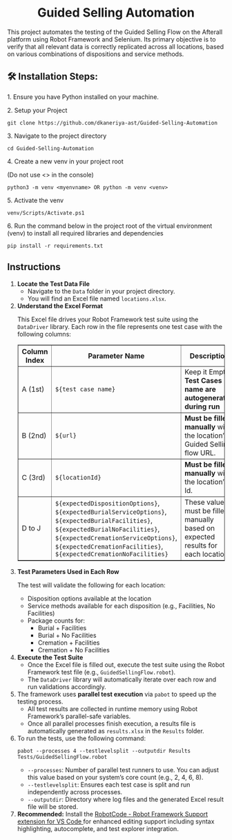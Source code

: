 <h1 align="center" id="title">Guided Selling Automation</h1>

<p id="description">
This project automates the testing of the Guided Selling Flow on the Afterall platform using Robot Framework and Selenium.  
Its primary objective is to verify that all relevant data is correctly replicated across all locations, based on various combinations of dispositions and service methods.
</p>

<h2>🛠️ Installation Steps:</h2>

<p>1. Ensure you have Python installed on your machine.</p>

<p>2. Setup your Project</p>

```
git clone https://github.com/dkaneriya-ast/Guided-Selling-Automation
```

<p>3. Navigate to the project directory</p>

```
cd Guided-Selling-Automation
```

<p>4. Create a new venv in your project root</p> (Do not use <> in the console)

```
python3 -m venv <myenvname> OR python -m venv <venv> 
```

<p>5. Activate the venv </p>

```
venv/Scripts/Activate.ps1
```

<p>6. Run the command below in the project root of the virtual environment (venv) to install all required libraries and dependencies</p>

```
pip install -r requirements.txt
```

<h2>Instructions</h2>

<ol>
<li>
    <strong>Locate the Test Data File</strong>
    <ul>
      <li>Navigate to the <code>Data</code> folder in your project directory.</li>
      <li>You will find an Excel file named <code>locations.xlsx</code>.</li>
    </ul>
  </li>

  <li>
    <strong>Understand the Excel Format</strong>
    <p>This Excel file drives your Robot Framework test suite using the <code>DataDriver</code> library. Each row in the file represents one test case with the following columns:</p>
    <table border="1" cellpadding="6" cellspacing="0">
      <thead>
        <tr>
          <th>Column Index</th>
          <th>Parameter Name</th>
          <th>Description</th>
        </tr>
      </thead>
      <tbody>
        <tr>
          <td>A (1st)</td>
          <td><code>${test case name}</code></td>
          <td>Keep it Empty <strong>Test Cases name are autogenerated during run</strong></td>
        </tr>
        <tr>
          <td>B (2nd)</td>
          <td><code>${url}</code></td>
          <td><strong>Must be filled manually</strong> with the location’s Guided Selling flow URL.</td>
        </tr>
        <tr>
          <td>C (3rd)</td>
          <td><code>${locationId}</code></td>
          <td><strong>Must be filled manually</strong> with the location’s Id.</td>
        </tr>
        <tr>
          <td>D to J</td>
          <td>
            <code>${expectedDispositionOptions}</code>,<br>
            <code>${expectedBurialServiceOptions}</code>,<br>
            <code>${expectedBurialFacilities}</code>,<br>
            <code>${expectedBurialNoFacilities}</code>,<br>
            <code>${expectedCremationServiceOptions}</code>,<br>
            <code>${expectedCremationFacilities}</code>,<br>
            <code>${expectedCremationNoFacilities}</code>
          </td>
          <td>These values must be filled manually based on expected results for each location.</td>
        </tr>
      </tbody>
    </table>
  </li>

  <li>
    <strong>Test Parameters Used in Each Row</strong>
    <p>The test will validate the following for each location:</p>
    <ul>
      <li>Disposition options available at the location</li>
      <li>Service methods available for each disposition (e.g., Facilities, No Facilities)</li>
      <li>Package counts for:
        <ul>
          <li>Burial + Facilities</li>
          <li>Burial + No Facilities</li>
          <li>Cremation + Facilities</li>
          <li>Cremation + No Facilities</li>
        </ul>
      </li>
    </ul>
  </li>

  <li>
    <strong>Execute the Test Suite</strong>
    <ul>
      <li>Once the Excel file is filled out, execute the test suite using the Robot Framework test file (e.g., <code>GuidedSellingFlow.robot</code>).</li>
      <li>The <code>DataDriver</code> library will automatically iterate over each row and run validations accordingly.</li>
    </ul>
  </li>

  <li>
    The framework uses <strong>parallel test execution</strong> via <code>pabot</code> to speed up the testing process.
    <ul>
      <li>All test results are collected in runtime memory using Robot Framework’s parallel-safe variables.</li>
      <li>Once all parallel processes finish execution, a results file is automatically generated as <code>results.xlsx</code> in the <code>Results</code> folder.</li>
    </ul>
  </li>

  <li>
    To run the tests, use the following command:
    <pre><code>pabot --processes 4 --testlevelsplit --outputdir Results Tests/GuidedSellingFlow.robot</code></pre>
    <ul>
      <li><code>--processes</code>: Number of parallel test runners to use. You can adjust this value based on your system’s core count (e.g., 2, 4, 6, 8).</li>
      <li><code>--testlevelsplit</code>: Ensures each test case is split and run independently across processes.</li>
      <li><code>--outputdir</code>: Directory where log files and the generated Excel result file will be stored.</li>
    </ul>
  </li>

  <li>
    <strong>Recommended:</strong> Install the 
    <a href="https://marketplace.visualstudio.com/items?itemName=d-biehl.robotcode" target="_blank">
      RobotCode - Robot Framework Support extension for VS Code
    </a>
    for enhanced editing support including syntax highlighting, autocomplete, and test explorer integration.
  </li>
</ol>
